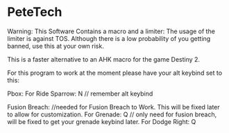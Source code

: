 # PeteTech

Warning: This Software Contains a macro and a limiter: The usage of the limiter is against TOS. Although there is a low probability of you getting banned, use this at your own risk.


This is a faster alternative to an AHK macro for the game Destiny 2.

For this program to work at the moment please have your alt keybind set to this:

Pbox:
For Ride Sparrow: N // remember alt keybind

Fusion Breach: //needed for Fusion Breach to Work. This will be fixed later to allow for customization. 
For Grenade: Q // only need for fusion breach, will be fixed to get your grenade keybind later.
For Dodge Right: Q

